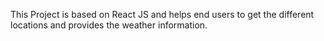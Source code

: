 This Project is based on React JS and helps end users to get the different locations and provides the weather information.
